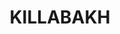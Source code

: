 ---
lastmod: '2025-04-06T06:05:20+00:00'
latitude: -31.770375
layout: suburb
longitude: 152.292395
postcode: '2429'
state: NSW
title: KILLABAKH
url: /nsw/killabakh/
---